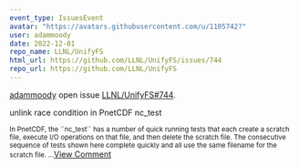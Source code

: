 ```yaml
---
event_type: IssuesEvent
avatar: "https://avatars.githubusercontent.com/u/1105742?"
user: adammoody
date: 2022-12-01
repo_name: LLNL/UnifyFS
html_url: https://github.com/LLNL/UnifyFS/issues/744
repo_url: https://github.com/LLNL/UnifyFS
---
```


<a href='https://github.com/adammoody' target='_blank'>adammoody</a> open issue <a href='https://github.com/LLNL/UnifyFS/issues/744' target='_blank'>LLNL/UnifyFS#744</a>.

<p>unlink race condition in PnetCDF nc_test</p><small>In PnetCDF, the ``nc_test`` has a number of quick running tests that each create a scratch file, execute I/O operations on that file, and then delete the scratch file.  The consecutive sequence of tests shown here complete quickly and all use the same filename for the scratch file....</small><a href='https://github.com/LLNL/UnifyFS/issues/744' target='_blank'>View Comment</a>
